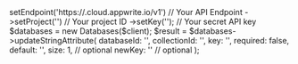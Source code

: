 <?php

use Appwrite\Client;
use Appwrite\Services\Databases;

$client = (new Client())
    ->setEndpoint('https://<REGION>.cloud.appwrite.io/v1') // Your API Endpoint
    ->setProject('<YOUR_PROJECT_ID>') // Your project ID
    ->setKey('<YOUR_API_KEY>'); // Your secret API key

$databases = new Databases($client);

$result = $databases->updateStringAttribute(
    databaseId: '<DATABASE_ID>',
    collectionId: '<COLLECTION_ID>',
    key: '',
    required: false,
    default: '<DEFAULT>',
    size: 1, // optional
    newKey: '' // optional
);